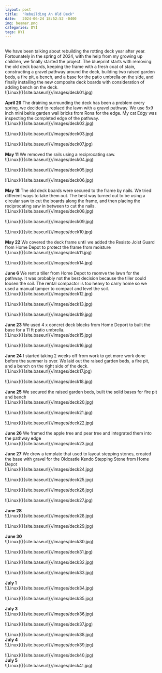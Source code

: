```yaml
---
layout: post
title:  "Rebuilding An Old Deck"
date:   2024-06-24 18:52:52 -0400
img: beamer.png
categories: DYI
tags: DYI
---
```


<br>
We have been talking about rebuilding the rotting deck year after year. Fortounately in the spring of 2024, with the help from my growing up children, we finally started the project. The blueprint starts with removing the old deck boards, keeping the frame with a fresh coat of stain, constructing a gravel pathway around the deck, building two raised garden beds, a fire pit, a bench, and a base for the patio umbrella on the side, and finally installing the new composite deck boards with consideration of adding bench on the deck. 
<br>
![Linux]({{site.baseurl}}/images/deck01.jpg)
<br>
<br>
<b>April 26</b> The draining surrounding the deck has been a problem every spring, we decided to replacd the lawn with a gravel pathway.
We use 5x9 inch mini beltis garden wall bricks from Rona for the edge. My cat Edgy was inspecting the completed edge of the pathway.
<br>
![Linux]({{site.baseurl}}/images/deck02.jpg)
<br>
<br>
![Linux]({{site.baseurl}}/images/deck03.jpg)
<br>
<br>
![Linux]({{site.baseurl}}/images/deck07.jpg)
<br>
<br>
<b>May 11</b> We removed the rails using a reciprocating saw.
<br>
![Linux]({{site.baseurl}}/images/deck04.jpg)
<br>
<br>
![Linux]({{site.baseurl}}/images/deck05.jpg)
<br>
<br>
![Linux]({{site.baseurl}}/images/deck06.jpg)
<br>
<br>
<b>May 18</b> The old deck boards were secured to the frame by nails. We tried different ways to take them out. The best way turned out to be using a circular saw to cut the boards along the frame, and then placing the reciprocating saw in between to cut the nails.  
<br>
![Linux]({{site.baseurl}}/images/deck08.jpg)
<br>
<br>
![Linux]({{site.baseurl}}/images/deck09.jpg)
<br>
<br>
![Linux]({{site.baseurl}}/images/deck10.jpg)
<br>
<br>
<b>May 22</b> We covered the deck frame until we added the Resisto Joist Guard from Home Depot to protect the frame from moisture
<br>
![Linux]({{site.baseurl}}/images/deck11.jpg)
<br>
<br>
![Linux]({{site.baseurl}}/images/deck14.jpg)
<br>
<br>
<b>June 6</b> We rent a tiller from Home Depot to reomve the lawn for the pathway. It was probably not the best decision because the tiller could loosen the soil. The rental compactor is too heavy to carry home so we used a manual tamper to compact and level the soil.
<br>
![Linux]({{site.baseurl}}/images/deck12.jpg)
<br>
<br>
![Linux]({{site.baseurl}}/images/deck13.jpg)
<br>
<br>
![Linux]({{site.baseurl}}/images/deck19.jpg)
<br>
<br>
<b>June 23</b> We used 4 x concret deck blocks from Home Deport to built the base for a 11 ft patio umbrella. 
<br>
![Linux]({{site.baseurl}}/images/deck15.jpg)
<br>
<br>
![Linux]({{site.baseurl}}/images/deck16.jpg)
<br>
<br>
<b>June 24</b> I started taking 2 weeks off from work to get more work done before the summer is over. We laid out the raised garden beds, a fire pit, and a bench on the right side of the deck.
<br>
![Linux]({{site.baseurl}}/images/deck17.jpg)
<br>
<br>
![Linux]({{site.baseurl}}/images/deck18.jpg)
<br>
<br>
<b>June 25</b> We secured the raised garden beds, built the solid bases for fire pit and bench
<br>
![Linux]({{site.baseurl}}/images/deck20.jpg)
<br>
<br>
![Linux]({{site.baseurl}}/images/deck21.jpg)
<br>
<br>
![Linux]({{site.baseurl}}/images/deck22.jpg)
<br>
<br>
<b>June 26</b> We framed the apple tree and pear tree and integrated them into the pathway edge
<br>
![Linux]({{site.baseurl}}/images/deck23.jpg)
<br>
<br>
<b>June 27</b> We drew a template that used to layout stepping stones, created the base with gravel for the Oldcastle Kendo Stepping Stone from Home Depot 
<br>
![Linux]({{site.baseurl}}/images/deck24.jpg)
<br>
<br>
![Linux]({{site.baseurl}}/images/deck25.jpg)
<br>
<br>
![Linux]({{site.baseurl}}/images/deck26.jpg)
<br>
<br>
![Linux]({{site.baseurl}}/images/deck27.jpg)
<br>
<br>
<b>June 28</b>
<br>
![Linux]({{site.baseurl}}/images/deck28.jpg)
<br>
<br>
![Linux]({{site.baseurl}}/images/deck29.jpg)
<br>
<br>
<b>June 30</b>
<br>
![Linux]({{site.baseurl}}/images/deck30.jpg)
<br>
<br>
![Linux]({{site.baseurl}}/images/deck31.jpg)
<br>
<br>
![Linux]({{site.baseurl}}/images/deck32.jpg)
<br>
<br>
![Linux]({{site.baseurl}}/images/deck33.jpg)
<br>
<br>
<b>July 1</b>
<br>
![Linux]({{site.baseurl}}/images/deck34.jpg)
<br>
<br>
![Linux]({{site.baseurl}}/images/deck35.jpg)
<br>
<br>
<b>July 3</b>
<br>
![Linux]({{site.baseurl}}/images/deck36.jpg)
<br>
<br>
![Linux]({{site.baseurl}}/images/deck37.jpg)
<br>
<br>
![Linux]({{site.baseurl}}/images/deck38.jpg)
<br>
<b>July 4</b>
<br>
![Linux]({{site.baseurl}}/images/deck39.jpg)
<br>
<br>
![Linux]({{site.baseurl}}/images/deck40.jpg)
<br>
<b>July 5</b>
<br>
![Linux]({{site.baseurl}}/images/deck41.jpg)
<br>
